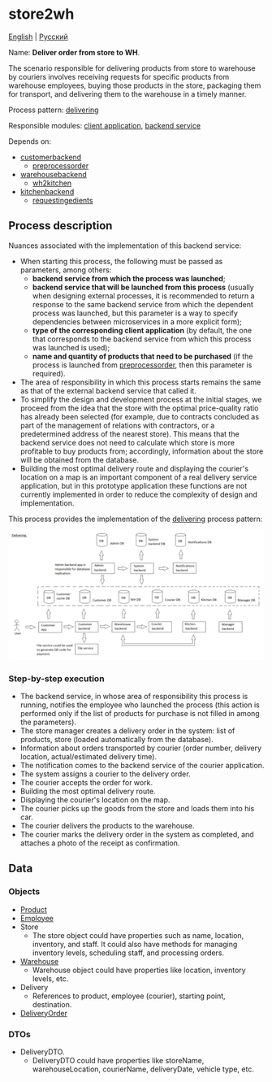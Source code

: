 # store2wh

[English](store2wh.md) | [Русский](store2wh.ru.md)

Name: **Deliver order from store to WH**.

The scenario responsible for delivering products from store to warehouse by couriers involves receiving requests for specific products from warehouse employees, buying those products in the store, packaging them for transport, and delivering them to the warehouse in a timely manner.

Process pattern: [delivering](../../processpatterns/delivering.md)

Responsible modules: [client application](../../frontend/courierclient.md), [backend service](../../backend/courierbackend.md)

Depends on: 
- [customerbackend](../../backend/customerbackend.md)
    - [preprocessorder](../customer/preprocessorder.md)
- [warehousebackend](../../backend/warehousebackend.md)
    - [wh2kitchen](../warehouse/wh2kitchen.md)
- [kitchenbackend](../../backend/kitchenbackend.md)
    - [requestingedients](../kitchen/requestingedients.md)

## Process description

Nuances associated with the implementation of this backend service:
- When starting this process, the following must be passed as parameters, among others:
    - **backend service from which the process was launched**;
    - **backend service that will be launched from this process** (usually when designing external processes, it is recommended to return a response to the same backend service from which the dependent process was launched, but this parameter is a way to specify dependencies between microservices in a more explicit form);
    - **type of the corresponding client application** (by default, the one that corresponds to the backend service from which this process was launched is used);
    - **name and quantity of products that need to be purchased** (if the process is launched from [preprocessorder](../customer/preprocessorder.ru.md), then this parameter is required).
- The area of responsibility in which this process starts remains the same as that of the external backend service that called it.
- To simplify the design and development process at the initial stages, we proceed from the idea that the store with the optimal price-quality ratio has already been selected (for example, due to contracts concluded as part of the management of relations with contractors, or a predetermined address of the nearest store). This means that the backend service does not need to calculate which store is more profitable to buy products from; accordingly, information about the store will be obtained from the database.
- Building the most optimal delivery route and displaying the courier's location on a map is an important component of a real delivery service application, but in this prototype application these functions are not currently implemented in order to reduce the complexity of design and implementation.

This process provides the implementation of the [delivering](../../processpatterns/delivering.ru.md) process pattern:

![delivering_overall](../../img/delivering_overall.png)

### Step-by-step execution

- The backend service, in whose area of responsibility this process is running, notifies the employee who launched the process (this action is performed only if the list of products for purchase is not filled in among the parameters).
- The store manager creates a delivery order in the system: list of products, store (loaded automatically from the database).
- Information about orders transported by courier (order number, delivery location, actual/estimated delivery time).
- The notification comes to the backend service of the courier application.
- The system assigns a courier to the delivery order.
- The courier accepts the order for work.
- Building the most optimal delivery route.
- Displaying the courier's location on the map.
- The courier picks up the goods from the store and loads them into his car.
- The courier delivers the products to the warehouse.
- The courier marks the delivery order in the system as completed, and attaches a photo of the receipt as confirmation.

## Data 

### Objects

- [Product](https://github.com/alexeysp11/workflow-lib/blob/main/src/Models/Business/Products/Product.cs)
- [Employee](https://github.com/alexeysp11/workflow-lib/blob/main/src/Models/Business/InformationSystem/Employee.cs)
- Store
    - The store object could have properties such as name, location, inventory, and staff. It could also have methods for managing inventory levels, scheduling staff, and processing orders.
- [Warehouse](https://github.com/alexeysp11/workflow-lib/blob/main/src/Models/Business/InformationSystem/Warehouse.cs) 
    - Warehouse object could have properties like location, inventory levels, etc. 
- Delivery
    - References to product, employee (courier), starting point, destination.
- [DeliveryOrder](https://github.com/alexeysp11/workflow-lib/blob/main/src/Models/Business/BusinessDocuments/DeliveryOrder.cs)

### DTOs

- DeliveryDTO.
    - DeliveryDTO could have properties like storeName, warehouseLocation, courierName, deliveryDate, vehicle type, etc.

